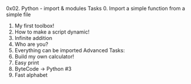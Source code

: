0x02. Python - import & modules
Tasks
0. Import a simple function from a simple file
1. My first toolbox!
2. How to make a script dynamic!
3. Infinite addition
4. Who are you?
5. Everything can be imported
Advanced Tasks:
6. Build my own calculator!
7. Easy print
8. ByteCode -> Python #3
9. Fast alphabet

